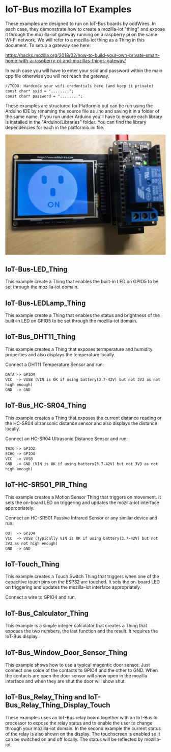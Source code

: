 # IoT-Bus mozilla IoT Examples

These examples are designed to run on IoT-Bus boards by oddWires. In each case, they demonstrate how to create a mozilla-iot "thing" and expose it through the mozilla-iot gateway running on a raspberry pi on the same Wi-Fi network. We will refer to a mozilla-iot thing as a Thing in this document. To setup a gateway see here: 

https://hacks.mozilla.org/2018/02/how-to-build-your-own-private-smart-home-with-a-raspberry-pi-and-mozillas-things-gateway/

In each case you will have to enter your ssid and password within the main cpp file otherwise you will not reach the gateway. 

    //TODO: Hardcode your wifi credentials here (and keep it private)
    const char* ssid = "........";
    const char* password = "........";

These examples are structured for Platformio but can be run using the Arduino IDE by renaming the source file as .ino and saving it in a folder of the same name. If you run under Arduino you'll have to ensure each library is installed in the "Arduino/Libraries" folder. You can find the library dependencies for each in the platformio.ini file.

![Iot-Bus-mozilla-iot-example](RelayOn.jpg)

## IoT-Bus-LED_Thing

This example create a Thing that enables the built-in LED on GPIO5 to be set through the mozilla-iot domain.

## IoT-Bus-LEDLamp_Thing

This example create a Thing that enables the status and brightness of the built-in LED on GPIO5 to be set through the mozilla-iot domain.

## IoT-Bus_DHT11_Thing

This example creates a Thing that exposes termperature and humidity properties and also displays the temperature locally.

Connect a DHT11 Temperature Sensor and run:
    
    DATA -> GPIO4
    VCC  -> VUSB (VIN is OK if using battery(3.7-42V) but not 3V3 as not high enough)
    GND  -> GND

## IoT-Bus_HC-SR04_Thing

This example creates a Thing that exposes the current distance reading or the HC-SR04 ultransonic distance sensor and also displays the distance locally.

Connect an HC-SR04 Ultrasonic Distance Sensor and run:

    TRIG -> GPIO2
    ECHO -> GPIO4
    VCC  -> VUSB
    GND  -> GND (VIN is OK if using battery(3.7-42V) but not 3V3 as not high enough)

## IoT-HC-SR501_PIR_Thing

This example creates a Motion Sensor Thing that triggers on movement. It sets the on-board LED on triggering and updates the mozilla-iot interface appropriately.

Connect an HC-SR501 Passive Infrared Sensor or any similar device and run:
    
    OUT  -> GPIO4 
    VCC  -> VUSB (Typically VIN is OK if using battery(3.7-42V) but not 3V3 as not high enough)    
    GND  -> GND 

## IoT-Touch_Thing

This example creates a Touch Switch Thing that triggers when one of the capacitive touch pins on the ESP32 are touched. It sets the on-board LED on triggering and updates the mozilla-iot interface appropriately.

Connect a wire to GPIO4 and run.   

## IoT-Bus_Calculator_Thing    

This example is a simple integer calculator that creates a Thing that exposes the two numbers, the last function and the result. It requires the IoT-Bus display.

## IoT-Bus_Window_Door_Sensor_Thing

This example shows how to use a typical magentic door sensor. Just connect one soide of the contacts to GPIO4 and the other to GND. When the contacts are open the door sensor will show open in the mozilla interface and when they are shut the door will show shut.

## IoT-Bus_Relay_Thing and IoT-Bus_Relay_Thing_Display_Touch

These examples uses an IoT-Bus relay board together with an IoT-Bus Io processor to expose the relay status and to enable the user to change through your mozilla-iot domain. In the second example the current status of the relay is also shown on the display. The touchscreen is enabled so it can be switched on and off locally. The status will be reflected by mozilla-iot.